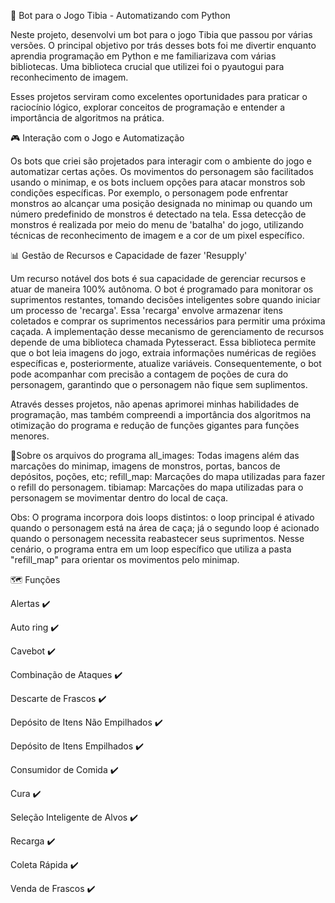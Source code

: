 🤖 Bot para o Jogo Tibia - Automatizando com Python

Neste projeto, desenvolvi um bot para o jogo Tibia que passou por várias versões. O principal objetivo por trás desses bots foi me divertir enquanto aprendia programação em Python e me familiarizava com várias bibliotecas. Uma biblioteca crucial que utilizei foi o pyautogui para reconhecimento de imagem.

Esses projetos serviram como excelentes oportunidades para praticar o raciocínio lógico, explorar conceitos de programação e entender a importância de algoritmos na prática.

🎮 Interação com o Jogo e Automatização

Os bots que criei são projetados para interagir com o ambiente do jogo e automatizar certas ações. Os movimentos do personagem são facilitados usando o minimap, e os bots incluem opções para atacar monstros sob condições específicas. Por exemplo, o personagem pode enfrentar monstros ao alcançar uma posição designada no minimap ou quando um número predefinido de monstros é detectado na tela. Essa detecção de monstros é realizada por meio do menu de 'batalha' do jogo, utilizando técnicas de reconhecimento de imagem e a cor de um pixel específico.

📊 Gestão de Recursos e Capacidade de fazer 'Resupply'

Um recurso notável dos bots é sua capacidade de gerenciar recursos e atuar de maneira 100% autônoma. O bot é programado para monitorar os suprimentos restantes, tomando decisões inteligentes sobre quando iniciar um processo de 'recarga'. Essa 'recarga' envolve armazenar itens coletados e comprar os suprimentos necessários para permitir uma próxima caçada. A implementação desse mecanismo de gerenciamento de recursos depende de uma biblioteca chamada Pytesseract. Essa biblioteca permite que o bot leia imagens do jogo, extraia informações numéricas de regiões específicas e, posteriormente, atualize variáveis. Consequentemente, o bot pode acompanhar com precisão a contagem de poções de cura do personagem, garantindo que o personagem não fique sem suplimentos.

Através desses projetos, não apenas aprimorei minhas habilidades de programação, mas também compreendi a importância dos algoritmos na otimização do programa e redução de funções gigantes para funções menores.

📂Sobre os arquivos do programa
all_images: Todas imagens além das marcações do minimap, imagens de monstros, portas, bancos de depósitos, poções, etc;
refill_map: Marcações do mapa utilizadas para fazer o refill do personagem.
tibiamap: Marcações do mapa utilizadas para o personagem se movimentar dentro do local de caça.

Obs: O programa incorpora dois loops distintos: o loop principal é ativado quando o personagem está na área de caça; já o segundo loop é acionado quando o personagem necessita reabastecer seus suprimentos. Nesse cenário, o programa entra em um loop específico que utiliza a pasta "refill_map" para orientar os movimentos pelo minimap.

🗺️ Funções

Alertas ✔️

Auto ring ✔️

Cavebot ✔️

Combinação de Ataques ✔️

Descarte de Frascos ✔️

Depósito de Itens Não Empilhados ✔️

Depósito de Itens Empilhados ✔️

Consumidor de Comida ✔️

Cura ✔️

Seleção Inteligente de Alvos ✔️

Recarga ✔️

Coleta Rápida ✔️

Venda de Frascos ✔️
